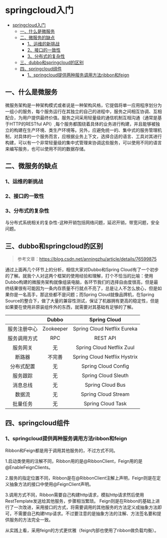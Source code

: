 # springcloud入门

- [springcloud入门](#springcloud入门)
  - [一、什么是微服务](#一什么是微服务)
  - [二、微服务的缺点](#二微服务的缺点)
    - [1、运维的新挑战](#1运维的新挑战)
    - [2、接口的一致性](#2接口的一致性)
    - [3、分布式的复杂性](#3分布式的复杂性)
  - [三、dubbo和springcloud的区别](#三dubbo和springcloud的区别)
  - [四、springcloud组件](#四springcloud组件)
    - [1、springcloud提供两种服务调用方法ribbon和feign](#1springcloud提供两种服务调用方法ribbon和feign)

## 一、什么是微服务

微服务架构是一种架构模式或者说是一种架构风格，它提倡将单一应用程序划分为一组小的服务，每个服务运行在其独立的自己的进程中，服务之间相互协调、互相配合，为用户提供最终价值。服务之间采用轻量级的通信机制互相沟通（通常是基于HTTP的RESTful API）,每个服务都围绕着具体的业务进行构建，并且能够被独立的构建在生产环境、类生产环境等。另外，应避免统一的、集中式的服务管理机制，对具体的一个服务而言，应根据业务上下文，选择合适的语言、工具对其进行构建，可以有一个非常轻量级的集中式管理来协调这些服务，可以使用不同的语言来编写服务，也可以使用不同的数据存储。

## 二、微服务的缺点

### 1、运维的新挑战

### 2、接口的一致性



### 3、分布式的复杂性
与分布式系统相关的复杂性-这种开销包括网络问题，延迟开销，带宽问题，安全问题。



## 三、dubbo和springcloud的区别

>参考文章：https://blog.csdn.net/anningzhu/article/details/76599875

通过上面再几个环节上的分析，相信大家对Dubbo和Spring Cloud有了一个初步的了解。就我个人对这两个框架的使用经验和理解，打个不恰当的比喻：使用Dubbo构建的微服务架构就像组装电脑，各环节我们的选择自由度很高，但是最终结果很有可能因为一条内存质量不行就点不亮了，总是让人不怎么放心，但是如果你是一名高手，那这些都不是问题；而Spring Cloud就像品牌机，在Spring Source的整合下，做了大量的兼容性测试，保证了机器拥有更高的稳定性，但是如果要在使用非原装组件外的东西，就需要对其基础有足够的了解。


|           |Dubbo         |	Spring Cloud|
|:---:      |:---:	       |:---:	      |
|服务注册中心| Zookeeper    |	Spring Cloud Netflix Eureka|
|服务调用方式|	RPC         |	REST API|
|服务网关   |	无          | Spring Cloud Netflix Zuul
|断路器     |	不完善      |Spring Cloud Netflix Hystrix
|分布式配置 |	无          |Spring Cloud Config
|服务跟踪   |	无          |	Spring Cloud Sleuth
|消息总线   |	无          |Spring Cloud Bus
|数据流     |	无          |Spring Cloud Stream
|批量任务   |	无          |	Spring Cloud Task


## 四、springcloud组件


### 1、springcloud提供两种服务调用方法ribbon和feign

  Ribbon和Feign都是用于调用其他服务的，不过方式不同。

  1.启动类使用的注解不同，Ribbon用的是@RibbonClient，Feign用的是@EnableFeignClients。

  2.服务的指定位置不同，Ribbon是在@RibbonClient注解上声明，Feign则是在定义抽象方法的接口中使用@FeignClient声明。

  3.调用方式不同，Ribbon需要自己构建http请求，模拟http请求然后使用RestTemplate发送给其他服务，步骤相当繁琐。
  Feign则是在Ribbon的基础上进行了一次改进，采用接口的方式，将需要调用的其他服务的方法定义成抽象方法即可，不需要自己构建http请求。不过要注意的是抽象方法的注解、方法签名要和提供服务的方法完全一致。

  从实践上看，采用feign的方式更优雅（feign内部也使用了ribbon做负载均衡）。


